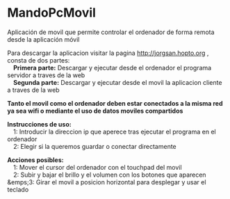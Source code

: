 # MandoPcMovil
Aplicación de movil que permite controlar el ordenador de forma remota desde la aplicación móvil

Para descargar la aplicacion visitar la pagina http://jorgsan.hopto.org , consta de dos partes:
<br>&emsp;<strong>Primera parte:</strong> Descargar y ejecutar desde el ordenador el programa servidor a traves de la web
<br>&emsp;<strong>Segunda parte:</strong> Descargar y ejecutar desde el movil la aplicacion cliente a traves de la web

<strong>Tanto el movil como el ordenador deben estar conectados a la misma red ya sea wifi o mediante el uso de datos moviles compartidos</strong>

<strong>Instrucciones de uso:</strong>
<br>&emsp;1: Introducir la direccion ip que aperece tras ejecutar el programa en el ordenador
<br>&emsp;2: Elegir si la queremos guardar o conectar directamente

<strong>Acciones posibles:</strong>
<br>&emsp;1: Mover el cursor del ordenador con el touchpad del movil
<br>&emsp;2: Subir y bajar el brillo y el volumen con los botones que aparecen
<br>&emps;3: Girar el movil a posicion horizontal para desplegar y usar el teclado
